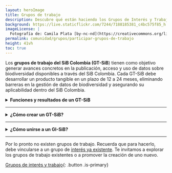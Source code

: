 ```yaml
---
layout: heroImage
title: Grupos de trabajo
description: Descubre qué están haciendo los Grupos de Interés y Trabajo, y cómo puedes unirte.
background: https://live.staticflickr.com/7244/7188185381_c4bc575f85_h.jpg
imageLicense: |
  Fotografía de: Camila Plata [by-nc-nd](https://creativecommons.org/licenses/by-nc-nd/2.0/)  vía [Flickr](https://www.flickr.com/photos/camisilver/7188185381/) 
permalink: comunidad/grupos/participar-grupos-de-trabajo
height: 41vh
toc: true
---
```


Los **grupos de trabajo del SiB Colombia (GT-SiB**) tienen como objetivo generar avances concretos en la publicación, acceso y uso de datos sobre biodiversidad disponibles a través del SiB Colombia.  Cada GT-SiB debe desarrollar un producto tangible en un plazo de 12 a 24 meses, eliminando barreras en la gestión de datos de biodiversidad y asegurando su aplicabilidad dentro del SiB Colombia.

<details>
    <summary markdown="span"><b>Funciones y resultados de un GT-SiB</b></summary>
<br>

Los GT-SiB pueden abordar aspectos como:



* ✅ **Publicación de datos**: Estrategias para mejorar la cantidad y calidad de datos disponibles.
* ✅ **Interoperabilidad y reutilización**: Métodos para integrar y aprovechar los datos en distintos sistemas.
* ✅ **Análisis de datos**: Desarrollo de herramientas o metodologías para interpretar y usar datos sobre biodiversidad.
* ✅ **Administración y preservación de datos**: Prácticas para garantizar la integridad y accesibilidad de los datos.
* ✅ **Buenas prácticas**: Recomendaciones y estándares que favorezcan la misión del SiB Colombia.

</details>

___

<details>
    <summary markdown="span"><b>¿Cómo crear un GT-SiB?</b></summary>
<br>

Crear un GT-SiB implica un mayor compromiso que formar parte de un GI-SiB. Para ello, es necesario:

1. Elaborar la propuesta siguiendo la plantilla **[Propuesta de intención grupo de trabajo](http://docs.google.com/document/d/1MDZMQMUZHoRDzZl-VYJB1woqEERo5Q1lpvF6PYhZWDY/edit)**.
2. Enviar la propuesta al EC-SiB a través del correo **[sib@humboldt.org.co](mailto:sib@humboldt.org.co)**.
3. El EC-SiB se contactará para acompañar el proceso.
    **Criterios de revisión**

El **Equipo coordinador (EC-SiB)** y el **Comité técnico (CT-SiB)** evaluarán la propuesta con base en los siguientes criterios:

* ✅ Alineación con la **visión y misión** del SiB Colombia.
* ✅ Participación de **2 a 4 co-líderes** responsables.
* ✅ Resultados **concretos y medibles**.
* ✅ **Impacto en** la publicación, acceso o uso de datos sobre biodiversidad.
* ✅ **Factibilidad** dentro del periodo de 12-24 meses.
* ✅ **Valor agregado** en relación con otros esfuerzos de la comunidad.
#### 
**Evaluación**
* 🔹El CT-SiB revisa la propuesta en un periodo de **al menos cuatro semanas**.
* 🔹Si hay comentarios significativos, se espera que el grupo de trabajo envíe nuevamente la propuesta ajustada, basado en los comentarios hechos durante la revisión.
#### 
**Decisión final del CT-SiB**

* ✅**Reconocido y respaldado**: El grupo es aprobado y puede iniciar actividades.
* ✅ **Reconocido con ajustes**: Se solicita modificar algunos aspectos antes de la aprobación final.
* 🔹 **Pertinente pero no respaldado actualmente**: La propuesta necesita madurar antes de su aprobación.
* 🔹 **No respaldado**: La idea no se ajusta a los criterios del SiB Colombia.

Una vez aprobada la propuesta, el EC-SiB se pondrá en contacto con los líderes del grupo para coordinar el inicio de actividades.

</details>

___

<details>
    <summary markdown="span"><b>¿Cómo unirse a un GI-SiB?</b></summary>
<br>

Puedes consultar la lista de GT-SIB activos y algunas ideas de nuevos grupos, baja hasta las tarjetas en el final de esta página. Para unirte, contacta directamente a uno de los líderes en la página del grupo.

</details>

___

Por lo pronto no existen grupos de trabajo. Recuerda que para hacerlo, debe vincularse a un grupo de [interés ya existente](https://biodiversidad.co/comunidad/grupos/participar-grupos-de-interes). Te invitamos a explorar los grupos de trabajo existentes o a promover la creación de uno nuevo.

[Grupos de interés y trabajo](https://biodiversidad.co/comunidad/grupos){: .button .is-primary}
